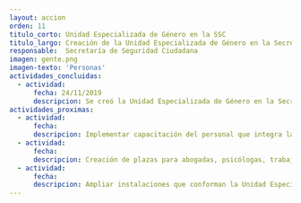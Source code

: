 ```yaml
---
layout: accion
orden: 11
titulo_corto: Unidad Especializada de Género en la SSC
titulo_largo: Creación de la Unidad Especializada de Género en la Secretaría de Seguridad Ciudadana para la atención integral y oportuna de delitos cometidos en contra de las mujeres
responsable:  Secretaría de Seguridad Ciudadana
imagen: gente.png
imagen-texto: 'Personas'
actividades_concluidas:
  - actividad:
      fecha: 24/11/2019
      descripcion: Se creó la Unidad Especializada de Género en la Secretaría de Seguridad Ciudadana que atenderá los casos de violencia de las mujeres policías y, en un futuro, extenderá sus funciones a todas las mujeres de la Ciudad de México. Está integrada por 16 mujeres policías y cuenta con 6 patrullas para el apoyo de su labor
actividades_proximas:
  - actividad:
      fecha:
      descripcion: Implementar capacitación del personal que integra la Unidad.
  - actividad:
      fecha:
      descripcion: Creación de plazas para abogadas, psicólogas, trabajadoras sociales y policías.
  - actividad:
      fecha:
      descripcion: Ampliar instalaciones que conforman la Unidad Especializada de Género
---
```

